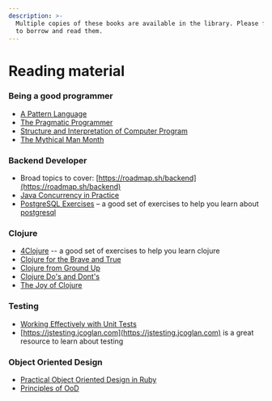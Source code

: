 ```yaml
---
description: >-
  Multiple copies of these books are available in the library. Please feel free
  to borrow and read them.
---
```


# Reading material

### Being a good programmer

* [A Pattern Language](https://en.wikipedia.org/wiki/A_Pattern_Language)
* [The Pragmatic Programmer](https://pragprog.com/titles/tpp20/)
* [Structure and Interpretation of Computer Program](https://mitpress.mit.edu/sites/default/files/sicp/full-text/book/book.html)
* [The Mythical Man Month](https://en.wikipedia.org/wiki/The_Mythical_Man-Month)

### Backend Developer

* Broad topics to cover: [https://roadmap.sh/backend](https://roadmap.sh/backend)
* [Java Concurrency in Practice](https://jcip.net/)
* [PostgreSQL Exercises](https://pgexercises.com/) – a good set of exercises to help you learn about [postgresql](https://www.postgresql.org/)

### Clojure

* [4Clojure](http://www.4clojure.com/) -- a good set of exercises to help you learn clojure
* [Clojure for the Brave and True](https://www.braveclojure.com/)
* [Clojure from Ground Up](https://aphyr.com/tags/Clojure-from-the-ground-up%20)
* [Clojure Do's and Dont's](https://stuartsierra.com/tag/dos-and-donts)
* [The Joy of Clojure](https://www.manning.com/books/the-joy-of-clojure-second-edition)

### Testing

* [Working Effectively with Unit Tests](https://leanpub.com/wewut/read)
* [https://jstesting.jcoglan.com](https://jstesting.jcoglan.com) is a great resource to learn about testing

### Object Oriented Design

* [Practical Object Oriented Design in Ruby](http://www.poodr.com/)
* [Principles of OoD](http://butunclebob.com/ArticleS.UncleBob.PrinciplesOfOod)

